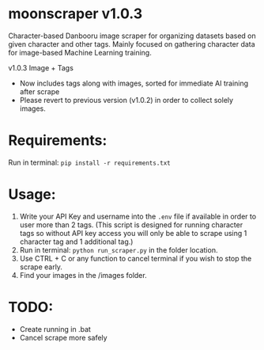 # moonscraper v1.0.3
Character-based Danbooru image scraper for organizing datasets based on given character and other tags.
Mainly focused on gathering character data for image-based Machine Learning training.

v1.0.3 Image + Tags
- Now includes tags along with images, sorted for immediate AI training after scrape
- Please revert to previous version (v1.0.2) in order to collect solely images.

# Requirements:
Run in terminal: ```pip install -r requirements.txt```

# Usage:
1. Write your API Key and username into the `.env` file if available in order to user more than 2 tags. (This script is designed for running character tags so without API key access you will only be able to scrape using 1 character tag and 1 additional tag.)
2. Run in terminal: ```python run_scraper.py``` in the folder location.
3. Use CTRL + C or any function to cancel terminal if you wish to stop the scrape early.
4. Find your images in the /images folder.

# TODO:
- Create running in .bat
- Cancel scrape more safely
